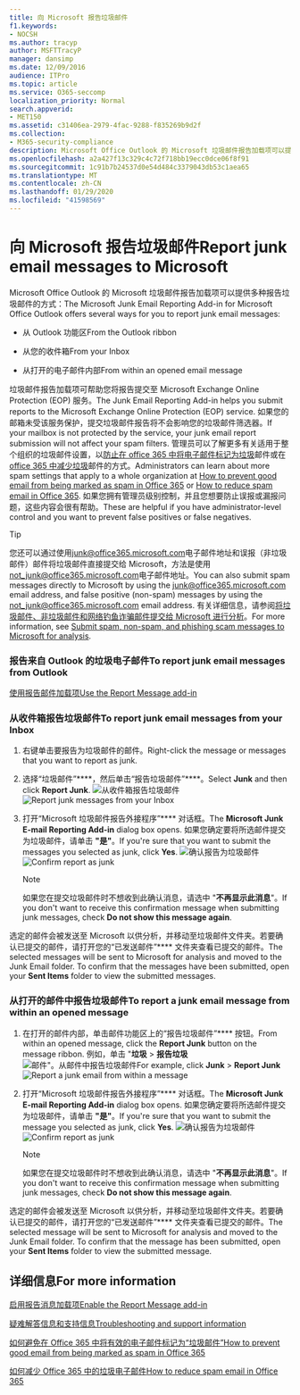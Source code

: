 ```yaml
---
title: 向 Microsoft 报告垃圾邮件
f1.keywords:
- NOCSH
ms.author: tracyp
author: MSFTTracyP
manager: dansimp
ms.date: 12/09/2016
audience: ITPro
ms.topic: article
ms.service: O365-seccomp
localization_priority: Normal
search.appverid:
- MET150
ms.assetid: c31406ea-2979-4fac-9288-f835269b9d2f
ms.collection:
- M365-security-compliance
description: Microsoft Office Outlook 的 Microsoft 垃圾邮件报告加载项可以提供多种报告垃圾邮件的方式：
ms.openlocfilehash: a2a427f13c329c4c72f718bb19ecc0dce06f8f91
ms.sourcegitcommit: 1c91b7b24537d0e54d484c3379043db53c1aea65
ms.translationtype: MT
ms.contentlocale: zh-CN
ms.lasthandoff: 01/29/2020
ms.locfileid: "41598569"
---
```

# <a name="report-junk-email-messages-to-microsoft"></a><span data-ttu-id="87982-103">向 Microsoft 报告垃圾邮件</span><span class="sxs-lookup"><span data-stu-id="87982-103">Report junk email messages to Microsoft</span></span>

<span data-ttu-id="87982-104">Microsoft Office Outlook 的 Microsoft 垃圾邮件报告加载项可以提供多种报告垃圾邮件的方式：</span><span class="sxs-lookup"><span data-stu-id="87982-104">The Microsoft Junk Email Reporting Add-in for Microsoft Office Outlook offers several ways for you to report junk email messages:</span></span>

- <span data-ttu-id="87982-105">从 Outlook 功能区</span><span class="sxs-lookup"><span data-stu-id="87982-105">From the Outlook ribbon</span></span>

- <span data-ttu-id="87982-106">从您的收件箱</span><span class="sxs-lookup"><span data-stu-id="87982-106">From your Inbox</span></span>

- <span data-ttu-id="87982-107">从打开的电子邮件内部</span><span class="sxs-lookup"><span data-stu-id="87982-107">From within an opened email message</span></span>

<span data-ttu-id="87982-108">垃圾邮件报告加载项可帮助您将报告提交至 Microsoft Exchange Online Protection (EOP) 服务。</span><span class="sxs-lookup"><span data-stu-id="87982-108">The Junk Email Reporting Add-in helps you submit reports to the Microsoft Exchange Online Protection (EOP) service.</span></span> <span data-ttu-id="87982-109">如果您的邮箱未受该服务保护，提交垃圾邮件报告将不会影响您的垃圾邮件筛选器。</span><span class="sxs-lookup"><span data-stu-id="87982-109">If your mailbox is not protected by the service, your junk email report submission will not affect your spam filters.</span></span> <span data-ttu-id="87982-110">管理员可以了解更多有关适用于整个组织的垃圾邮件设置，以[防止在 office 365 中将电子邮件标记为垃圾](prevent-email-from-being-marked-as-spam.md)邮件或在[office 365 中减少垃圾](reduce-spam-email.md)邮件的方式。</span><span class="sxs-lookup"><span data-stu-id="87982-110">Administrators can learn about more spam settings that apply to a whole organization at [How to prevent good email from being marked as spam in Office 365](prevent-email-from-being-marked-as-spam.md) or [How to reduce spam email in Office 365](reduce-spam-email.md).</span></span> <span data-ttu-id="87982-111">如果您拥有管理员级别控制，并且您想要防止误报或漏报问题，这些内容会很有帮助。</span><span class="sxs-lookup"><span data-stu-id="87982-111">These are helpful if you have administrator-level control and you want to prevent false positives or false negatives.</span></span>

> [!TIP]
> <span data-ttu-id="87982-112">您还可以通过使用[junk@office365.microsoft.com](mailto:junk@office365.microsoft.com)电子邮件地址和误报（非垃圾邮件）邮件将垃圾邮件直接提交给 Microsoft，方法是使用[not_junk@office365.microsoft.com](mailto:not_junk@office365.microsoft.com)电子邮件地址。</span><span class="sxs-lookup"><span data-stu-id="87982-112">You can also submit spam messages directly to Microsoft by using the [junk@office365.microsoft.com](mailto:junk@office365.microsoft.com) email address, and false positive (non-spam) messages by using the [not_junk@office365.microsoft.com](mailto:not_junk@office365.microsoft.com) email address.</span></span> <span data-ttu-id="87982-113">有关详细信息，请参阅[将垃圾邮件、非垃圾邮件和网络钓鱼诈骗邮件提交给 Microsoft 进行分析](submit-spam-non-spam-and-phishing-scam-messages-to-microsoft-for-analysis.md)。</span><span class="sxs-lookup"><span data-stu-id="87982-113">For more information, see [Submit spam, non-spam, and phishing scam messages to Microsoft for analysis](submit-spam-non-spam-and-phishing-scam-messages-to-microsoft-for-analysis.md).</span></span>

### <a name="to-report-junk-email-messages-from-outlook"></a><span data-ttu-id="87982-114">报告来自 Outlook 的垃圾电子邮件</span><span class="sxs-lookup"><span data-stu-id="87982-114">To report junk email messages from Outlook</span></span>

[<span data-ttu-id="87982-115">使用报告邮件加载项</span><span class="sxs-lookup"><span data-stu-id="87982-115">Use the Report Message add-in</span></span>](https://support.office.com/article/b5caa9f1-cdf3-4443-af8c-ff724ea719d2)

### <a name="to-report-junk-email-messages-from-your-inbox"></a><span data-ttu-id="87982-116">从收件箱报告垃圾邮件</span><span class="sxs-lookup"><span data-stu-id="87982-116">To report junk email messages from your Inbox</span></span>

1. <span data-ttu-id="87982-117">右键单击要报告为垃圾邮件的邮件。</span><span class="sxs-lookup"><span data-stu-id="87982-117">Right-click the message or messages that you want to report as junk.</span></span>

2. <span data-ttu-id="87982-118">选择“垃圾邮件”\*\*\*\*，然后单击“报告垃圾邮件”\*\*\*\*。</span><span class="sxs-lookup"><span data-stu-id="87982-118">Select **Junk** and then click **Report Junk**.</span></span>
    <span data-ttu-id="87982-119">![从收件箱报告垃圾邮件](../media/EOP-Outlook-Junk-Reporting-Tool-3.jpg)</span><span class="sxs-lookup"><span data-stu-id="87982-119">![Report junk messages from your Inbox](../media/EOP-Outlook-Junk-Reporting-Tool-3.jpg)</span></span>

3. <span data-ttu-id="87982-120">打开“Microsoft 垃圾邮件报告外接程序”\*\*\*\* 对话框。</span><span class="sxs-lookup"><span data-stu-id="87982-120">The **Microsoft Junk E-mail Reporting Add-in** dialog box opens.</span></span> <span data-ttu-id="87982-121">如果您确定要将所选邮件提交为垃圾邮件，请单击 **"是"**。</span><span class="sxs-lookup"><span data-stu-id="87982-121">If you're sure that you want to submit the messages you selected as junk, click **Yes**.</span></span>
    <span data-ttu-id="87982-122">![确认报告为垃圾邮件](../media/EOP-Outlook-Junk-Reporting-Tool-2.jpg)</span><span class="sxs-lookup"><span data-stu-id="87982-122">![Confirm report as junk](../media/EOP-Outlook-Junk-Reporting-Tool-2.jpg)</span></span>

    > [!NOTE]
    > <span data-ttu-id="87982-123">如果您在提交垃圾邮件时不想收到此确认消息，请选中 "**不再显示此消息**"。</span><span class="sxs-lookup"><span data-stu-id="87982-123">If you don't want to receive this confirmation message when submitting junk messages, check **Do not show this message again**.</span></span>

<span data-ttu-id="87982-p105">选定的邮件会被发送至 Microsoft 以供分析，并移动至垃圾邮件文件夹。若要确认已提交的邮件，请打开您的“已发送邮件”\*\*\*\* 文件夹查看已提交的邮件。</span><span class="sxs-lookup"><span data-stu-id="87982-p105">The selected messages will be sent to Microsoft for analysis and moved to the Junk Email folder. To confirm that the messages have been submitted, open your **Sent Items** folder to view the submitted messages.</span></span>

### <a name="to-report-a-junk-email-message-from-within-an-opened-message"></a><span data-ttu-id="87982-126">从打开的邮件中报告垃圾邮件</span><span class="sxs-lookup"><span data-stu-id="87982-126">To report a junk email message from within an opened message</span></span>

1. <span data-ttu-id="87982-127">在打开的邮件内部，单击邮件功能区上的“报告垃圾邮件”\*\*\*\* 按钮。</span><span class="sxs-lookup"><span data-stu-id="87982-127">From within an opened message, click the **Report Junk** button on the message ribbon.</span></span> <span data-ttu-id="87982-128">例如，单击 "**垃圾** \> **报告垃圾** ![邮件"。从邮件中报告垃圾邮件](../media/EOP-Outlook-Junk-Reporting-Tool-4.jpg)</span><span class="sxs-lookup"><span data-stu-id="87982-128">For example, click **Junk** \> **Report Junk** ![Report a junk email from within a message](../media/EOP-Outlook-Junk-Reporting-Tool-4.jpg)</span></span>

2. <span data-ttu-id="87982-129">打开“Microsoft 垃圾邮件报告外接程序”\*\*\*\* 对话框。</span><span class="sxs-lookup"><span data-stu-id="87982-129">The **Microsoft Junk E-mail Reporting Add-in** dialog box opens.</span></span> <span data-ttu-id="87982-130">如果您确定要将所选邮件提交为垃圾邮件，请单击 **"是"**。</span><span class="sxs-lookup"><span data-stu-id="87982-130">If you're sure that you want to submit the message you selected as junk, click **Yes**.</span></span>
    <span data-ttu-id="87982-131">![确认报告为垃圾邮件](../media/EOP-Outlook-Junk-Reporting-Tool-2.jpg)</span><span class="sxs-lookup"><span data-stu-id="87982-131">![Confirm report as junk](../media/EOP-Outlook-Junk-Reporting-Tool-2.jpg)</span></span>

    > [!NOTE]
    > <span data-ttu-id="87982-132">如果您在提交垃圾邮件时不想收到此确认消息，请选中 "**不再显示此消息**"。</span><span class="sxs-lookup"><span data-stu-id="87982-132">If you don't want to receive this confirmation message when submitting junk messages, check **Do not show this message again**.</span></span>

<span data-ttu-id="87982-p108">选定的邮件会被发送至 Microsoft 以供分析，并移动至垃圾邮件文件夹。若要确认已提交的邮件，请打开您的“已发送邮件”\*\*\*\* 文件夹查看已提交的邮件。</span><span class="sxs-lookup"><span data-stu-id="87982-p108">The selected message will be sent to Microsoft for analysis and moved to the Junk Email folder. To confirm that the message has been submitted, open your **Sent Items** folder to view the submitted message.</span></span>

## <a name="for-more-information"></a><span data-ttu-id="87982-135">详细信息</span><span class="sxs-lookup"><span data-stu-id="87982-135">For more information</span></span>

[<span data-ttu-id="87982-136">启用报告消息加载项</span><span class="sxs-lookup"><span data-stu-id="87982-136">Enable the Report Message add-in</span></span>](enable-the-report-message-add-in.md)

[<span data-ttu-id="87982-137">疑难解答信息和支持信息</span><span class="sxs-lookup"><span data-stu-id="87982-137">Troubleshooting and support information</span></span>](troubleshooting-and-support-information.md)

[<span data-ttu-id="87982-138">如何避免在 Office 365 中将有效的电子邮件标记为“垃圾邮件”</span><span class="sxs-lookup"><span data-stu-id="87982-138">How to prevent good email from being marked as spam in Office 365</span></span>](prevent-email-from-being-marked-as-spam.md)

[<span data-ttu-id="87982-139">如何减少 Office 365 中的垃圾电子邮件</span><span class="sxs-lookup"><span data-stu-id="87982-139">How to reduce spam email in Office 365</span></span>](reduce-spam-email.md)
